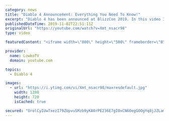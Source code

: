 ```yaml
---
category: news
title: "Diablo 4 Announcement: Everything You Need To Know!"
excerpt: "Diablo 4 has been announced at BlizzCon 2019. In this video I go over everything you need to know about this upcoming Blizzard Entertainment game."
publishedDateTime: 2019-11-02T22:51:11Z
originalUrl: "https://youtube.com/watch?v=Xmt_nsacr98"
type: video

featuredContent: "<iframe width=\"800\" height=\"500\" frameborder=\"0\" src=\"https://www.youtube.com/embed/Xmt_nsacr98\" allow=\"accelerometer; autoplay; encrypted-media; gyroscope; picture-in-picture\" allowfullscreen></iframe>"

provider:
  name: LowkoTV
  domain: youtube.com

topics:
  - Diablo 4

images:
  - url: "https://i.ytimg.com/vi/Xmt_nsacr98/maxresdefault.jpg"
    width: 1280
    height: 720
    isCached: true

secured: "UrolCyIUw7xezI79ZUpvuSMzb9yKA0rPE236E7gIOxCN6OegGOOgYq8jJZLamzHC/iFoDxO9ryEqP2yuIyXrp2XmjuR9HgYceHRxzq6t6sR823esx1Eb+7ITJ3WBbl8GtGAGsdwcxsD00rc0XXTP7Qj5i9X7wfs+MDpEfSUpTZuVnOGvs7K31yxxogn1cmsMJZV1EqKKZZuF4x3atnAoeHqiEFbURENak0IL06dBRwDeuySgr+Z5RXuu/IYEsEueWPCD1Wyfdoq5PaWpgUq0Igs2voPU4QiL5ORXccrVwTRx64JrGvHU8Oa/nbql4pGBfJ+xESxRqa+CDGfnUqvhVke9rilRCgpCdBLdjDKhXFTw/Wa0M/bEoDsAsjmZi6JzNuBJ7FH0PPZi3GNmMV+34ULXAL9wrfKekGq4gzOjtDy7IKc7WrUv6qrzcGXM0Dke;7ZryNFx7YR1NWShTF7HGbA=="
---
```


